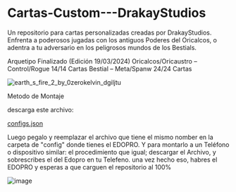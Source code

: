 # Cartas-Custom---DrakayStudios
Un repositorio para cartas personalizadas creadas por DrakayStudios.
Enfrenta a poderosos jugadas con los antiguos Poderes del Oricalcos, o adentra a tu adversario en los peligrosos mundos de los Bestials.

Arquetipo Finalizado (Edición 19/03/2024)
Oricalcos/Oricaustro – Control/Rogue
14/14 Cartas
Bestial – Meta/Spanw
24/24 Cartas


![earth_s_fire_2_by_0zerokelvin_dgiljtu](https://github.com/Drakayshin/Cartas-Custom---DrakayStudios/assets/96027721/ca05c573-fd7b-4faf-a3c2-76174558bf4d)



Metodo de Montaje


descarga este archivo:

[configs.json](https://github.com/Drakayshin/Cartas-Custom---DrakayStudios/files/13574159/configs.json)


Luego pegalo y reemplazar el archivo que tiene el mismo nomber en la carpeta de "config" donde tienes el EDOPRO. Y para montarlo a un Teléfono o dispositivo similar: el procedimiento que igual; descargar el Archivo, y sobrescribes el del Edopro en tu Telefeno.
una vez hecho eso, habres el EDOPRO y esperas a que carguen el repositorio al 100%

![image](https://github.com/Drakayshin/Cartas-Custom---DrakayStudios/assets/96027721/75c02c67-0404-45c5-a8cf-e755249c5b4f)
